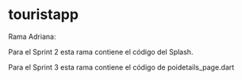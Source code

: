 # touristapp

Rama Adriana:

Para el Sprint 2 esta rama contiene el código del Splash.

Para el Sprint 3 esta rama contiene el código de poidetails_page.dart
